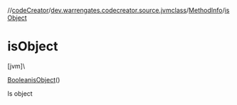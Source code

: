 //[codeCreator](../../../index.md)/[dev.warrengates.codecreator.source.jvmclass](../index.md)/[MethodInfo](index.md)/[isObject](is-object.md)

# isObject

[jvm]\

[Boolean](https://docs.oracle.com/javase/8/docs/api/java/lang/Boolean.html)[isObject](is-object.md)()

Is object
